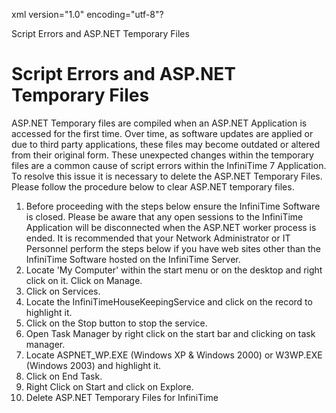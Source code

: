xml version="1.0" encoding="utf-8"?





Script Errors and ASP.NET Temporary Files




# Script Errors and ASP.NET Temporary Files

ASP.NET Temporary files are compiled when an ASP.NET Application is accessed for the first time. Over time, as software updates are applied or due to third party applications, these files may become outdated or altered from their original form. These unexpected changes within the temporary files are a common cause of script errors within the InfiniTime 7 Application. To resolve this issue it is necessary to delete the ASP.NET Temporary Files. Please follow the procedure below to clear ASP.NET temporary files.

1. Before proceeding with the steps below ensure the InfiniTime Software is closed. Please be aware that any open sessions to the InfiniTime Application will be disconnected when the ASP.NET worker process is ended. It is recommended that your Network Administrator or IT Personnel perform the steps below if you have web sites other than the InfiniTime Software hosted on the InfiniTime Server.
2. Locate 'My Computer' within the start menu or on the desktop and right click on it. Click on Manage.
3. Click on Services.
4. Locate the InfiniTimeHouseKeepingService and click on the record to highlight it.
5. Click on the Stop button to stop the service.
6. Open Task Manager by right click on the start bar and clicking on task manager.
7. Locate ASPNET\_WP.EXE (Windows XP & Windows 2000) or W3WP.EXE (Windows 2003) and highlight it.
8. Click on End Task.
9. Right Click on Start and click on Explore.
11. Delete ASP.NET Temporary Files for InfiniTime